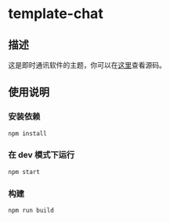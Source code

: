 # template-chat

## 描述

这是即时通讯软件的主题，你可以在[这里](https://github.com/alibaba/rax/tree/master/packages/template-chat)查看源码。

## 使用说明

### 安装依赖

```bash
npm install
```

### 在 dev 模式下运行

```bash
npm start
```

### 构建

```bash
npm run build
```
